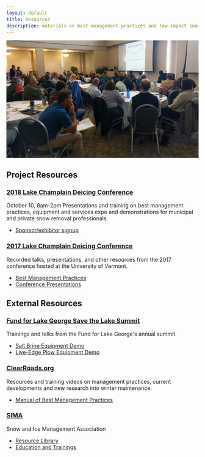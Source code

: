 ```yaml
---
layout: default
title: Resources
description: materials on best management practices and low-impact snow removal techniques for private contractors
---
```


![Deicing Conference](/assets/deicing-conference.jpg)

## Project Resources

### [2018 Lake Champlain Deicing Conference](https://www.uvm.edu/seagrant/deicing-conference)

October 10, 8am-2pm
Presentations and training on best management practices, equipment and services expo and demonstrations for municipal and private snow removal professionals.
- [Sponsor/exhibitor signup](https://www.uvm.edu/seagrant/sites/default/files/uploads/ExhibitSponsorBrochure2018_FINAL.pdf)

### [2017 Lake Champlain Deicing Conference](https://lcwroadsalt.wixsite.com/conference)

Recorded talks, presentations, and other resources from the 2017 conference hosted at the University of Vermont.
- [Best Management Practices](https://lcwroadsalt.wixsite.com/conference/bmp-s)
- [Conference Presentations](https://lcwroadsalt.wixsite.com/conference/2017-conference)

<div class="line-break"></div>

## External Resources

### [Fund for Lake George Save the Lake Summit](https://fundforlakegeorge.org/saltsummit2015)

Trainings and talks from the Fund for Lake George's annual summit.
- [Salt Brine Equipment Demo](https://www.youtube.com/watch?v=KOasDmnEBzo)
- [Live-Edge Plow Equipment Demo](https://www.youtube.com/watch?v=se2cTVPa0SY)

### [ClearRoads.org](http://clearroads.org/)

Resources and training videos on management practices, current developments and new research into winter maintenance.
- [Manual of Best Management Practices](http://clearroads.org/wp-content/uploads/dlm_uploads/0537_2015-Clear-Roads-Best-Practice-Guide-WEB.pdf)

### [SIMA](https://sima.org)

Snow and Ice Management Association
- [Resource Library](https://www.sima.org/resource/library)
- [Education and Trainings](https://www.sima.org/education)
